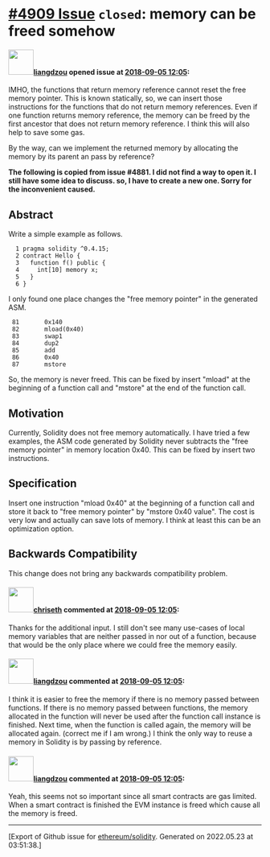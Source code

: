 # [\#4909 Issue](https://github.com/ethereum/solidity/issues/4909) `closed`: memory can be freed somehow

#### <img src="https://avatars.githubusercontent.com/u/1409883?u=1f49863b1110007dee59da22e445c97f4cb93ffc&v=4" width="50">[liangdzou](https://github.com/liangdzou) opened issue at [2018-09-05 12:05](https://github.com/ethereum/solidity/issues/4909):

IMHO, the functions that return memory reference cannot reset the free memory pointer. This is known statically, so, we can insert those instructions for the functions that do not return memory references. Even if one function returns memory reference, the memory can be freed by the first ancestor that does not return memory reference. I think this will also help to save some gas.

By the way, can we implement the returned memory by allocating the memory by its parent an pass by reference?

**The following is copied from issue #4881. I did not find a way to open it. I still have some idea to discuss. so, I have to create a new one. Sorry for the inconvenient caused.**

## Abstract

Write a simple example as follows.
```
  1 pragma solidity ^0.4.15;                                                        
  2 contract Hello {                                                                
  3   function f() public {                                                         
  4     int[10] memory x;                                                                                                                                                                                                                                                     
  5   }                                                                             
  6 }                                                                               
```
I only found one place changes the "free memory pointer" in the generated ASM.

```
 81       0x140
 82       mload(0x40)                                                               
 83       swap1                                                                     
 84       dup2                                                                      
 85       add                                                                       
 86       0x40                                                                      
 87       mstore                                                                    
```

So, the memory is never freed.
This can be fixed by insert "mload" at the beginning of a function call and "mstore" at the end of the function call.

## Motivation

Currently, Solidity does not free memory automatically. I have tried a few examples, the ASM code generated by Solidity never subtracts the "free memory pointer" in memory location 0x40. This can be fixed by insert two instructions.

## Specification

Insert one instruction "mload 0x40" at the beginning of a function call and store it back to "free memory pointer" by "mstore 0x40 value".
The cost is very low and actually can save lots of memory. I think at least this can be an optimization option.

## Backwards Compatibility

This change does not bring any backwards compatibility problem.

#### <img src="https://avatars.githubusercontent.com/u/9073706?v=4" width="50">[chriseth](https://github.com/chriseth) commented at [2018-09-05 12:05](https://github.com/ethereum/solidity/issues/4909#issuecomment-418708768):

Thanks for the additional input. I still don't see many use-cases of local memory variables that are neither passed in nor out of a function, because that would be the only place where we could free the memory easily.

#### <img src="https://avatars.githubusercontent.com/u/1409883?u=1f49863b1110007dee59da22e445c97f4cb93ffc&v=4" width="50">[liangdzou](https://github.com/liangdzou) commented at [2018-09-05 12:05](https://github.com/ethereum/solidity/issues/4909#issuecomment-418789367):

I think it is easier to free the memory if there is no memory passed between functions. If there is no memory passed between functions, the memory allocated in the function will never be used after the function call instance is finished. Next time, when the function is called again, the memory will be allocated again. (correct me if I am wrong.) I think the only way to reuse a memory in Solidity is by passing by reference.

#### <img src="https://avatars.githubusercontent.com/u/1409883?u=1f49863b1110007dee59da22e445c97f4cb93ffc&v=4" width="50">[liangdzou](https://github.com/liangdzou) commented at [2018-09-05 12:05](https://github.com/ethereum/solidity/issues/4909#issuecomment-419165260):

Yeah, this seems not so important since all smart contracts are gas limited. When a smart contract is finished the EVM instance is freed which cause all the memory is freed.


-------------------------------------------------------------------------------



[Export of Github issue for [ethereum/solidity](https://github.com/ethereum/solidity). Generated on 2022.05.23 at 03:51:38.]
